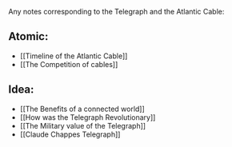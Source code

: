 Any notes corresponding to the Telegraph and the Atlantic Cable:

## Atomic:
- [[Timeline of the Atlantic Cable]]
- [[The Competition of cables]]

## Idea: 
- [[The Benefits of a connected world]]
- [[How was the Telegraph Revolutionary]]
- [[The Military value of the Telegraph]]
- [[Claude Chappes Telegraph]]